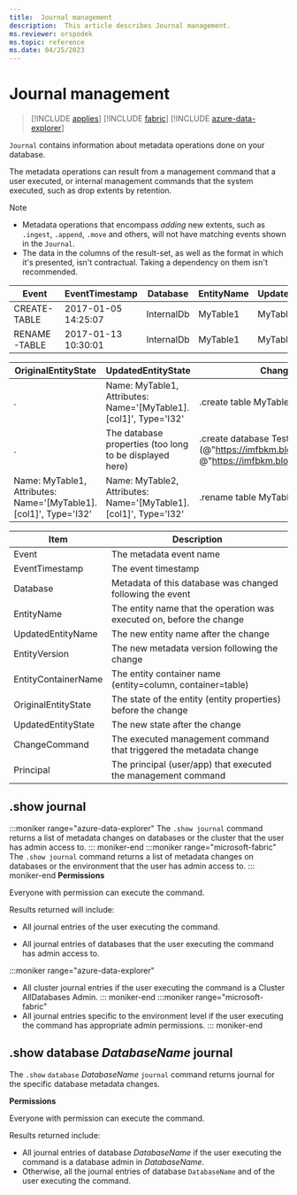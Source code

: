 ```yaml
---
title:  Journal management
description:  This article describes Journal management.
ms.reviewer: orspodek
ms.topic: reference
ms.date: 04/25/2023
---
```

# Journal management

> [!INCLUDE [applies](../includes/applies-to-version/applies.md)] [!INCLUDE [fabric](../includes/applies-to-version/fabric.md)] [!INCLUDE [azure-data-explorer](../includes/applies-to-version/azure-data-explorer.md)]

`Journal` contains information about metadata operations done on your database.

The metadata operations can result from a management command that a user executed, or internal management commands that the system executed, such as drop extents by retention.

> [!NOTE]
> * Metadata operations that encompass *adding* new extents, such as `.ingest`, `.append`, `.move` and others, will not have matching events shown in the `Journal`.
> * The data in the columns of the result-set, as well as the format in which it's presented, isn't contractual. 
  Taking a dependency on them isn't recommended.

|Event        |EventTimestamp     |Database  |EntityName|UpdatedEntityName|EntityVersion|EntityContainerName|
|-------------|-------------------|----------|----------|-----------------|-------------|-------------------|
|CREATE-TABLE |2017-01-05 14:25:07|InternalDb|MyTable1  |MyTable1         |v7.0         |InternalDb         |
|RENAME-TABLE |2017-01-13 10:30:01|InternalDb|MyTable1  |MyTable2         |v8.0         |InternalDb         |  

|OriginalEntityState|UpdatedEntityState                                              |ChangeCommand                                                                                                          |Principal            |
|-------------------|----------------------------------------------------------------|-----------------------------------------------------------------------------------------------------------------------|---------------------|
|.               |Name: MyTable1, Attributes: Name='[MyTable1].[col1]', Type='I32'|.create table MyTable1 (col1:int)                                                                                      |imike@fabrikam.com
|.              |The database properties (too long to be displayed here)         |.create database TestDB persist (@"https://imfbkm.blob.core.windows.net/md", @"https://imfbkm.blob.core.windows.net/data")|Microsoft Entra app id=76263cdb-abcd-545644e9c404
|Name: MyTable1, Attributes: Name='[MyTable1].[col1]', Type='I32'|Name: MyTable2, Attributes: Name='[MyTable1].[col1]', Type='I32'|.rename table MyTable1 to MyTable2|rdmik@fabrikam.com

|Item                 |Description                                                              |                                
|---------------------|-------------------------------------------------------------------------|
|Event                |The metadata event name                                                  |
|EventTimestamp       |The event timestamp                                                      |                        
|Database             |Metadata of this database was changed following the event                |
|EntityName           |The entity name that the operation was executed on, before the change    |
|UpdatedEntityName    |The new entity name after the change                                     |
|EntityVersion        |The new metadata version following the change               |
|EntityContainerName  |The entity container name (entity=column, container=table)               |
|OriginalEntityState  |The state of the entity (entity properties) before the change            |
|UpdatedEntityState   |The new state after the change                                           |
|ChangeCommand        |The executed management command that triggered the metadata change          |
|Principal            |The principal (user/app) that executed the management command               |
  
## .show journal

:::moniker range="azure-data-explorer"
The `.show journal` command returns a list of metadata changes on databases or the cluster that the user has admin access to.
::: moniker-end
:::moniker range="microsoft-fabric"
The `.show journal` command returns a list of metadata changes on databases or the environment that the user has admin access to.
::: moniker-end
**Permissions**

Everyone with permission can execute the command.

Results returned will include:

* All journal entries of the user executing the command.

* All journal entries of databases that the user executing the command has admin access to.

:::moniker range="azure-data-explorer"
* All cluster journal entries if the user executing the command is a Cluster AllDatabases Admin.
::: moniker-end
:::moniker range="microsoft-fabric"
* All journal entries specific to the environment level if the user executing the command has appropriate admin permissions.
::: moniker-end

## .show database *DatabaseName* journal

The `.show` `database` *DatabaseName* `journal` command returns journal for the specific database metadata changes.

**Permissions**

Everyone with permission can execute the command.

Results returned include: 

* All journal entries of database *DatabaseName* if the user executing the command is a database admin in *DatabaseName*. 
* Otherwise, all the journal entries of database `DatabaseName` and of the user executing the command. 

